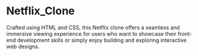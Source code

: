 # Netflix_Clone
 Crafted using HTML and CSS, this Netflix clone offers a seamless and immersive viewing experience for users who want to showcase their front-end development skills or simply enjoy building and exploring interactive web designs.

